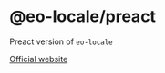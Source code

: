 # @eo-locale/preact

Preact version of `eo-locale`

[Official website](https://eo-locale.netlify.com/)
